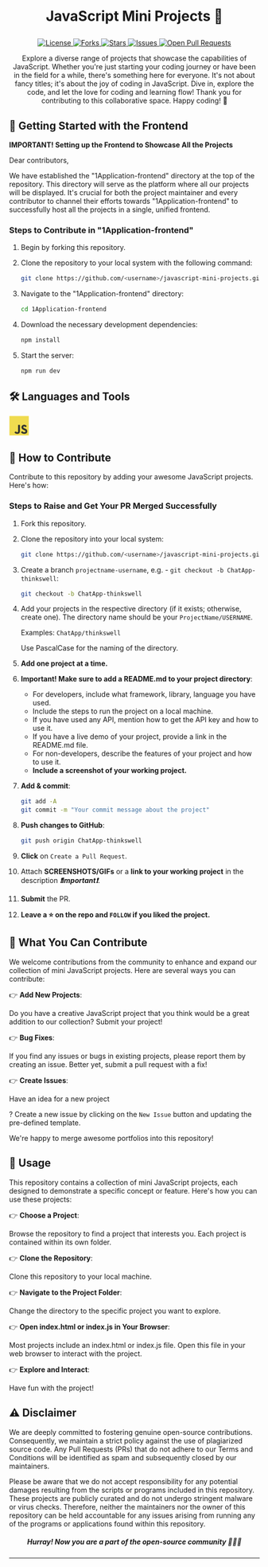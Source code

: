 # <p align="center">JavaScript Mini Projects 🚀</p>

<p align="center">
  <a href="https://github.com/thinkswell/javascript-mini-projects/blob/master/LICENSE" target="_blank">
    <img src="https://img.shields.io/github/license/thinkswell/javascript-mini-projects?style=for-the-badge&logo=appveyor" alt="License" />
  </a>
  <a href="https://github.com/thinkswell/javascript-mini-projects/fork" target="_blank">
    <img src="https://img.shields.io/github/forks/thinkswell/javascript-mini-projects?style=for-the-badge&logo=appveyor" alt="Forks" />
  </a>
  <a href="https://github.com/thinkswell/javascript-mini-projects/stargazers" target="blank">
    <img src="https://img.shields.io/github/stars/thinkswell/javascript-mini-projects?style=for-the-badge&logo=appveyor" alt="Stars" />
  </a>
  <a href="https://github.com/thinkswell/javascript-mini-projects/issues" target="blank">
    <img src="https://img.shields.io/github/issues/thinkswell/javascript-mini-projects.svg?style=for-the-badge&logo=appveyor" alt="Issues" />
  </a>
  <a href="https://github.com/thinkswell/javascript-mini-projects/pulls" target="blank">
    <img src="https://img.shields.io/github/issues-pr/thinkswell/javascript-mini-projects.svg?style=for-the-badge&logo=appveyor" alt="Open Pull Requests" />
  </a>
</p>

<p align="center">Explore a diverse range of projects that showcase the capabilities of JavaScript. Whether you're just starting your coding journey or have been in the field for a while, there's something here for everyone. It's not about fancy titles; it's about the joy of coding in JavaScript. Dive in, explore the code, and let the love for coding and learning flow! Thank you for contributing to this collaborative space. Happy coding! 🌟</p>

## 🚀 Getting Started with the Frontend

**IMPORTANT! Setting up the Frontend to Showcase All the Projects**

Dear contributors,

We have established the "1Application-frontend" directory at the top of the repository. This directory will serve as the platform where all our projects will be displayed. It's crucial for both the project maintainer and every contributor to channel their efforts towards "1Application-frontend" to successfully host all the projects in a single, unified frontend.

### Steps to Contribute in "1Application-frontend"

1. Begin by forking this repository.

2. Clone the repository to your local system with the following command:

   ```bash
   git clone https://github.com/<username>/javascript-mini-projects.git
   ```

3. Navigate to the "1Application-frontend" directory:

   ```bash
   cd 1Application-frontend
   ```

4. Download the necessary development dependencies:

   ```bash
   npm install
   ```

5. Start the server:

   ```bash
   npm run dev
   ```

## 🛠️ Languages and Tools

<p align="left">
  <a href="https://developer.mozilla.org/en-US/docs/Web/JavaScript" target="_blank" rel="noreferrer">
    <img src="https://raw.githubusercontent.com/devicons/devicon/master/icons/javascript/javascript-original.svg" alt="javascript" width="40" height="40" />
  </a>
  <!-- Add more relevant icons as needed -->
</p>

## 🤝 How to Contribute

Contribute to this repository by adding your awesome JavaScript projects. Here's how:

### Steps to Raise and Get Your PR Merged Successfully

1. Fork this repository.

2. Clone the repository into your local system:

   ```bash
   git clone https://github.com/<username>/javascript-mini-projects.git
   ```

3. Create a branch `projectname-username`, e.g. - `git checkout -b ChatApp-thinkswell`:

   ```bash
   git checkout -b ChatApp-thinkswell
   ```

4. Add your projects in the respective directory (if it exists; otherwise, create one). The directory name should be your `ProjectName/USERNAME`.

   Examples: `ChatApp/thinkswell`

   Use PascalCase for the naming of the directory.

5. **Add one project at a time.**

6. **Important! Make sure to add a README.md to your project directory**:

   - For developers, include what framework, library, language you have used.
   - Include the steps to run the project on a local machine.
   - If you have used any API, mention how to get the API key and how to use it.
   - If you have a live demo of your project, provide a link in the README.md file.
   - For non-developers, describe the features of your project and how to use it.
   - **Include a screenshot of your working project.**

6. **Add & commit**:

   ```bash
   git add -A
   git commit -m "Your commit message about the project"
   ```

7. **Push changes to GitHub**:

   ```bash
   git push origin ChatApp-thinkswell
   ```

8. **Click** on `Create a Pull Request`.

9. Attach **SCREENSHOTS/GIFs** or a **link to your working project** in the description _**❗Important❗**_.

10. **Submit** the PR.

11. **Leave a ⭐ on the repo and `FOLLOW` if you liked the project.**

## 🌟 What You Can Contribute

We welcome contributions from the community to enhance and expand our collection of mini JavaScript projects. Here are several ways you can contribute:

👉 **Add New Projects**:

Do you have a creative JavaScript project that you think would be a great addition to our collection? Submit your project!

👉 **Bug Fixes**:

If you find any issues or bugs in existing projects, please report them by creating an issue. Better yet, submit a pull request with a fix!

👉 **Create Issues**:

Have an idea for a new project

? Create a new issue by clicking on the `New Issue` button and updating the pre-defined template.

We're happy to merge awesome portfolios into this repository!

## 🚀 Usage

This repository contains a collection of mini JavaScript projects, each designed to demonstrate a specific concept or feature. Here's how you can use these projects:

👉 **Choose a Project**:

Browse the repository to find a project that interests you. Each project is contained within its own folder.

👉 **Clone the Repository**:

Clone this repository to your local machine.

👉 **Navigate to the Project Folder**:

Change the directory to the specific project you want to explore.

👉 **Open index.html or index.js in Your Browser**:

Most projects include an index.html or index.js file. Open this file in your web browser to interact with the project.

👉 **Explore and Interact**:

Have fun with the project!

## ⚠️ Disclaimer

We are deeply committed to fostering genuine open-source contributions. Consequently, we maintain a strict policy against the use of plagiarized source code. Any Pull Requests (PRs) that do not adhere to our Terms and Conditions will be identified as spam and subsequently closed by our maintainers.

Please be aware that we do not accept responsibility for any potential damages resulting from the scripts or programs included in this repository. These projects are publicly curated and do not undergo stringent malware or virus checks. Therefore, neither the maintainers nor the owner of this repository can be held accountable for any issues arising from running any of the programs or applications found within this repository.

##### <p align="center">Hurray! Now you are a part of the open-source community 🚀🚀🚀</p>

---